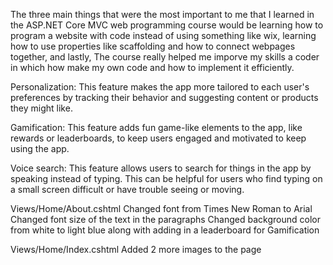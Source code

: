 The three main things that were the most important to me that I learned in the ASP.NET Core MVC web programming course would be learning
how to program a website with code instead of using something like wix, learning how to use properties like scaffolding and how to connect webpages together, and lastly, The course really helped me imporve my skills a coder in which how make my own code and how to implement it efficiently.



Personalization: This feature makes the app more tailored to each user's preferences by tracking their behavior and suggesting content or products they might like.

Gamification: This feature adds fun game-like elements to the app, like rewards or leaderboards, to keep users engaged and motivated to keep using the app.

Voice search: This feature allows users to search for things in the app by speaking instead of typing. This can be helpful for users who find typing on a small screen difficult or have trouble seeing or moving.



Views/Home/About.cshtml
Changed font from Times New Roman to Arial
Changed font size of the text in the paragraphs
Changed background color from white to light blue
along with adding in a leaderboard for Gamification

Views/Home/Index.cshtml
Added 2 more images to the page
